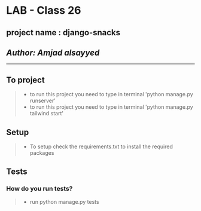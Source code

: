 # LAB - Class 26

## project name : django-snacks

## **_Author: Amjad alsayyed_**

---

## To project

> - to run this project you need to type in terminal 'python manage.py runserver'
> - to run this project you need to type in terminal 'python manage.py tailwind start'

## Setup

> - To setup check the requirements.txt to install the required packages

## Tests

### How do you run tests?

> - run python manage.py tests
